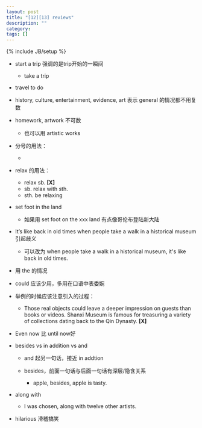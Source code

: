 ```yaml
---
layout: post
title: "[12][13] reviews"
description: ""
category: 
tags: []
---
```

{% include JB/setup %}

* start a trip 强调的是trip开始的一瞬间
	* take a trip 
* travel to do
* history, culture, entertainment, evidence, art 表示 general 的情况都不用复数
* homework, artwork 不可数
	* 也可以用 artistic works

* 分号的用法：

	* 
	
* relax 的用法：
	* relax sb. **[X]**
	* sb. relax with sth.
	* sth. be relaxing 
	
* set foot in the land 
	* 如果用 set foot on the xxx land 有点像哥伦布登陆新大陆
	
* It’s like back in old times when people take a walk in a historical museum 引起歧义
	* 可以改为 when people take a walk in a historical museum, it's like back in old times.
	
* 用 the 的情况

* could 应该少用，多用在口语中表委婉
* 举例的时候应该注意引入的过程：
	* Those real objects could leave a deeper impression on guests than books or videos. Shanxi Museum is famous for treasuring a variety of collections dating back to the Qin Dynasty. **[X]**

* Even now 比 until now好
* besides vs in addition vs and
	* and 起另一句话，接近 in addtion
	* besides，前面一句话与后面一句话有深层/隐含关系
		
		* apple, besides, apple is tasty.
* along with
	* I was chosen, along with twelve other artists.
	
* hilarious 滑稽搞笑 
	